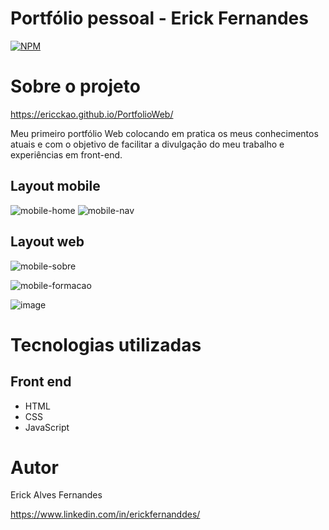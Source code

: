 # Portfólio pessoal - Erick Fernandes
[![NPM](https://img.shields.io/npm/l/react)](https://github.com/ericckao/PortfolioWeb/blob/main/LICENSE) 

# Sobre o projeto

https://ericckao.github.io/PortfolioWeb/

Meu primeiro portfólio Web colocando em pratica os meus conhecimentos atuais e com o objetivo de facilitar a divulgação do meu trabalho e experiências em front-end.

## Layout mobile

 ![mobile-home](https://user-images.githubusercontent.com/88864793/224434372-044612b2-0554-4d4f-b22d-1169211bcf11.png)  ![mobile-nav](https://user-images.githubusercontent.com/88864793/224434310-64a7d5e7-bf1d-434a-a546-ecefb9aeb14d.png)



## Layout web

![mobile-sobre](https://user-images.githubusercontent.com/88864793/224435505-0817b54a-46fd-4710-9e91-1f0e0cf5589f.png)

![mobile-formacao](https://user-images.githubusercontent.com/88864793/224435603-d82f7821-4933-49b2-934a-2089a4f6fb7b.png)

![image](https://user-images.githubusercontent.com/88864793/224435359-ea0ccff3-f7bb-4fe5-9b72-30545ffaf0b0.png)


# Tecnologias utilizadas

## Front end
- HTML 
- CSS 
- JavaScript


# Autor

Erick Alves Fernandes

https://www.linkedin.com/in/erickfernanddes/
